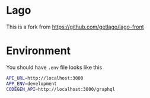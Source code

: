 # Lago

This is a fork from https://github.com/getlago/lago-front

# Environment
You should have `.env` file looks like this
```sh
API_URL=http://localhost:3000
APP_ENV=development
CODEGEN_API=http://localhost:3000/graphql
```
